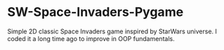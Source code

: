 # SW-Space-Invaders-Pygame
Simple 2D classic Space Invaders game inspired by StarWars universe. I coded it a long time ago to improve in OOP fundamentals. 
